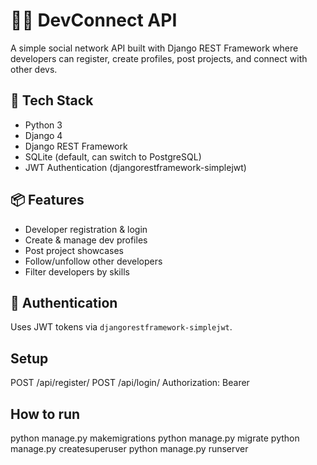 # 🧑‍💻 DevConnect API

A simple social network API built with Django REST Framework where developers can register, create profiles, post projects, and connect with other devs.

## 🚀 Tech Stack
- Python 3
- Django 4
- Django REST Framework
- SQLite (default, can switch to PostgreSQL)
- JWT Authentication (djangorestframework-simplejwt)

## 📦 Features
- Developer registration & login
- Create & manage dev profiles
- Post project showcases
- Follow/unfollow other developers
- Filter developers by skills

## 🔐 Authentication
Uses JWT tokens via `djangorestframework-simplejwt`.

## Setup
POST /api/register/
POST /api/login/
Authorization: Bearer <token>

## How to run
python manage.py makemigrations
python manage.py migrate
python manage.py createsuperuser
python manage.py runserver
